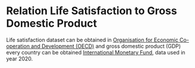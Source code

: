# Relation Life Satisfaction to Gross Domestic Product

Life satisfaction dataset can be obtained in [Organisation for Economic Co-operation and Development (OECD)](https://stats.oecd.org/index.aspx?DataSetCode=BLI) and gross domestic product (GDP) every country can be obtained [International Monetary Fund](https://www.imf.org/external/datamapper/NGDPDPC@WEO/OEMDC/ADVEC/WEOWORLD), data used in year 2020.
